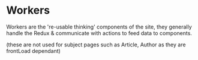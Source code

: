 # Workers

Workers are the 're-usable thinking' components of the site,
they generally handle the Redux & communicate with actions
to feed data to components.

(these are not used for subject pages such as
Article, Author as they are frontLoad dependant)
